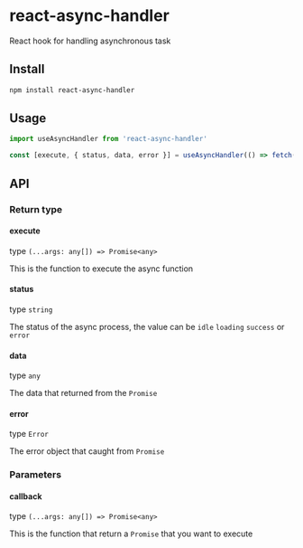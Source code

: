 # react-async-handler
React hook for handling asynchronous task

## Install

```bash
npm install react-async-handler
```

## Usage

```javascript
import useAsyncHandler from 'react-async-handler'

const [execute, { status, data, error }] = useAsyncHandler(() => fetch('https://jsonplaceholder.typicode.com/todos'))
```

## API

### Return type

#### execute

type `(...args: any[]) => Promise<any>`

This is the function to execute the async function

#### status

type `string`

The status of the async process, the value can be `idle` `loading` `success` or `error`

#### data

type `any`

The data that returned from the `Promise`

#### error

type `Error`

The error object that caught from `Promise`

### Parameters

#### callback

type `(...args: any[]) => Promise<any>`

This is the function that return a `Promise` that you want to execute